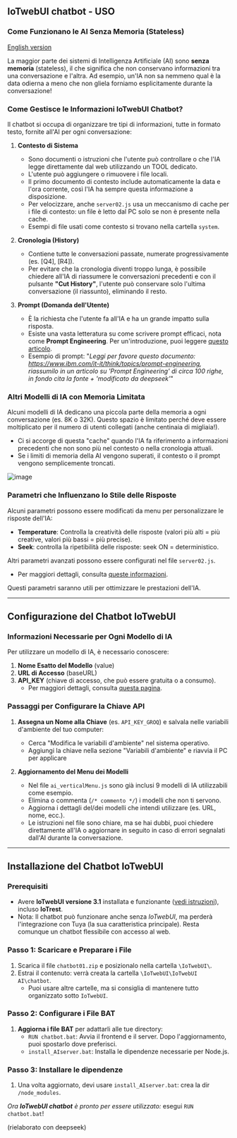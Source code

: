 ## IoTwebUI chatbot - USO

### **Come Funzionano le AI Senza Memoria (Stateless)**
[English version](https://github.com/msillano/IoTwebUI/blob/main/IoTwebUI%20AI/chatbot/README.md)

La maggior parte dei sistemi di Intelligenza Artificiale (AI) sono **senza memoria** (stateless), il che significa che non conservano informazioni tra una conversazione e l'altra. Ad esempio, un'IA non sa nemmeno qual è la data odierna a meno che non gliela forniamo esplicitamente durante la conversazione!

### **Come Gestisce le Informazioni IoTwebUI Chatbot?**
Il chatbot si occupa di organizzare tre tipi di informazioni, tutte in formato testo, fornite all'AI per ogni conversazione:

1. **Contesto di Sistema**  
   - Sono documenti o istruzioni che l'utente può controllare o che l'IA legge direttamente dal web utilizzando un TOOL dedicato.  
   - L'utente può aggiungere o rimuovere i file locali.  
   - Il primo documento di contesto include automaticamente la data e l'ora corrente, così l'IA ha sempre questa informazione a disposizione.  
   - Per velocizzare, anche `server02.js` usa un meccanismo di cache per i file di contesto: un file è letto dal PC solo se non è presente nella cache.
   - Esempi di file usati come contesto si trovano nella cartella `system`.

2. **Cronologia (History)**  
   - Contiene tutte le conversazioni passate, numerate progressivamente (es. [Q4], [R4]).  
   - Per evitare che la cronologia diventi troppo lunga, è possibile chiedere all'IA di riassumere le conversazioni precedenti e con il pulsante **"Cut History"**, l'utente può conservare solo l'ultima conversazione (il riassunto), eliminando il resto.

3. **Prompt (Domanda dell'Utente)**  
   - È la richiesta che l'utente fa all'IA e ha un grande impatto sulla risposta.  
   - Esiste una vasta letteratura su come scrivere prompt efficaci, nota come **Prompt Engineering**. Per un'introduzione, puoi leggere [questo articolo](https://github.com/msillano/IoTwebUI/blob/main/IoTwebUI%20AI/chatbot/system/info:%20Prompt%20Engineering.md).
   - Esempio di prompt: "_Leggi per favore questo documento: https://www.ibm.com/it-it/think/topics/prompt-engineering, riassumilo in un articolo su 'Prompt Engineering' di circa 100 righe, in fondo cita la fonte + 'modificato da deepseek'_"

### **Altri Modelli di IA con Memoria Limitata**
Alcuni modelli di IA dedicano una piccola parte della memoria a ogni conversazione (es. 8K o 32K). Questo spazio è limitato perché deve essere moltiplicato per il numero di utenti collegati (anche centinaia di migliaia!).  
- Ci si accorge di questa "cache" quando l'IA fa riferimento a informazioni precedenti che non sono più nel contesto o nella cronologia attuali.  
- Se i limiti di memoria della AI vengono superati, il contesto o il prompt vengono semplicemente troncati.

![image](https://github.com/user-attachments/assets/2d1204c5-8008-46f7-9f45-118dd1e91eb0)


### **Parametri che Influenzano lo Stile delle Risposte**
Alcuni parametri possono essere modificati da menu per personalizzare le risposte dell'IA:
- **Temperature**: Controlla la creatività delle risposte (valori più alti = più creative, valori più bassi = più precise).  
- **Seek**: controlla la ripetibilità delle risposte: seek ON = deterministico.

Altri parametri avanzati possono essere configurati nel file `server02.js`.  
- Per maggiori dettagli, consulta [queste informazioni](https://github.com/msillano/IoTwebUI/blob/main/IoTwebUI%20AI/ai_proxy.md#async-function-updateconfigsessionid-configuration).  

Questi parametri saranno utili per ottimizzare le prestazioni dell'IA.

---

## **Configurazione del Chatbot IoTwebUI**

### **Informazioni Necessarie per Ogni Modello di IA**
Per utilizzare un modello di IA, è necessario conoscere:
1. **Nome Esatto del Modello** (value)  
2. **URL di Accesso** (baseURL)  
3. **API_KEY** (chiave di accesso, che può essere gratuita o a consumo).  
   - Per maggiori dettagli, consulta [questa pagina](https://github.com/msillano/IoTwebUI/blob/main/IoTwebUI%20AI/LEGGIMI.md#ai-provider).

### **Passaggi per Configurare la Chiave API**
1. **Assegna un Nome alla Chiave** (es. `API_KEY_GROQ`) e salvala nelle variabili d'ambiente del tuo computer:  
   - Cerca "Modifica le variabili d'ambiente" nel sistema operativo.  
   - Aggiungi la chiave nella sezione "Variabili d'ambiente" e riavvia il PC per applicare


2. **Aggiornamento del Menu dei Modelli**  
   - Nel file `ai_verticalMenu.js` sono già inclusi 9 modelli di IA utilizzabili come esempio.  
   - Elimina o commenta (`/* commento */`) i modelli che non ti servono.  
   - Aggiorna i dettagli del/dei modelli che intendi utilizzare (es. URL, nome, ecc.).  
   - Le istruzioni nel file sono chiare, ma se hai dubbi, puoi chiedere direttamente all'IA o aggiornare in seguito in caso di errori segnalati dall'AI durante la conversazione.  

---

## **Installazione del Chatbot IoTwebUI**

### **Prerequisiti**  
- Avere **IoTwebUI versione 3.1** installata e funzionante ([vedi istruzioni](https://github.com/msillano/IoTwebUI/blob/main/APP/LEGGIMI.md#installazione-e-uso)), incluso **IoTrest**.  
- Nota: Il chatbot può funzionare anche senza _IoTwebUI_, ma perderà l'integrazione con Tuya (la sua caratteristica principale). Resta comunque un chatbot flessibile con accesso al web.  

### **Passo 1: Scaricare e Preparare i File**  
1. Scarica il file `chatbot01.zip` e posizionalo nella cartella `\IoTwebUI\`.  
2. Estrai il contenuto: verrà creata la cartella `\IoTwebUI\IoTwebUI AI\chatbot`.  
   - Puoi usare altre cartelle, ma si consiglia di mantenere tutto organizzato sotto `IoTwebUI`.  

### **Passo 2: Configurare i File BAT**  
1. **Aggiorna i file BAT** per adattarli alle tue directory:  
   - `RUN chatbot.bat`: Avvia il frontend e il server. Dopo l'aggiornamento, puoi spostarlo dove preferisci.  
   - `install_AIserver.bat`: Installa le dipendenze necessarie per Node.js.
        
### **Passo 3: Installare le dipendenze**  
1.  Una volta aggiornato, devi usare `install_AIserver.bat`: crea la dir `/node_modules`.

_Ora **IoTwebUI chatbot** è pronto per essere utilizzato:_ esegui  `RUN chatbot.bat`!  

(rielaborato con deepseek)

 


